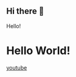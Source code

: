 ## Hi there 👋


<html>
<head>Hello!</head>
<h1> Hello World! </h1>
<a href = "www.youtube.com">youtube
</html>
